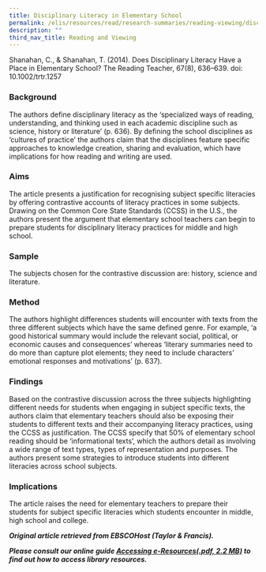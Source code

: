 ```yaml
---
title: Disciplinary Literacy in Elementary School
permalink: /elis/resources/read/research-summaries/reading-viewing/disciplinary-literacy-in-elementary-school/
description: ""
third_nav_title: Reading and Viewing
---
```

Shanahan, C., & Shanahan, T. (2014). Does Disciplinary Literacy Have a Place in Elementary School? The Reading Teacher, 67(8), 636–639. doi: 10.1002/trtr.1257


### Background

The authors define disciplinary literacy as the ‘specialized ways of reading, understanding, and thinking used in each academic discipline such as science, history or literature’ (p. 636). By defining the school disciplines as ‘cultures of practice’ the authors claim that the disciplines feature specific approaches to knowledge creation, sharing and evaluation, which have implications for how reading and writing are used.

### Aims

The article presents a justification for recognising subject specific literacies by offering contrastive accounts of literacy practices in some subjects. Drawing on the Common Core State Standards (CCSS) in the U.S., the authors present the argument that elementary school teachers can begin to prepare students for disciplinary literacy practices for middle and high school.

### Sample

The subjects chosen for the contrastive discussion are: history, science and literature.

### Method

The authors highlight differences students will encounter with texts from the three different subjects which have the same defined genre. For example, ‘a good historical summary would include the relevant social, political, or economic causes and consequences’ whereas ‘literary summaries need to do more than capture plot elements; they need to include characters’ emotional responses and motivations’ (p. 637).

### Findings

Based on the contrastive discussion across the three subjects highlighting different needs for students when engaging in subject specific texts, the authors claim that elementary teachers should also be exposing their students to different texts and their accompanying literacy practices, using the CCSS as justification. The CCSS specify that 50% of elementary school reading should be ‘informational texts’, which the authors detail as involving a wide range of text types, types of representation and purposes. The authors present some strategies to introduce students into different literacies across school subjects.

### Implications

The article raises the need for elementary teachers to prepare their students for subject specific literacies which students encounter in middle, high school and college.


_**Original article retrieved from EBSCOHost (Taylor & Francis).**_  

**_Please consult our online guide [Accessing e-Resources(.pdf, 2.2 MB)](https://academyofsingaporeteachers-moe-edu-sg-admin.cwp.sg/elis/resources/read/research-summaries/reading-and-viewing/18e45074-6b1b-4ac7-811f-1a8da16c4f81 "Accessing e-Resources") to find out how to access library resources._**